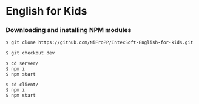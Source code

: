 # English for Kids

### Downloading and installing NPM modules

```
$ git clone https://github.com/NiFroPP/IntexSoft-English-for-kids.git
```
```
$ git checkout dev
```

```
$ cd server/
$ npm i
$ npm start
``````

``````
$ cd client/
$ npm i
$ npm start
`````````
